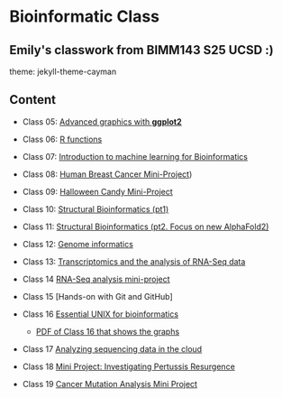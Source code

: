 # Bioinformatic Class
## Emily's classwork from BIMM143 S25 UCSD :)

theme: jekyll-theme-cayman

## Content
- Class 05: [Advanced graphics with **ggplot2**](https://github.com/emily2427/bimm143_github/blob/main/class05/class5ggplot.md)

- Class 06: [R functions](https://github.com/emily2427/bimm143_github/blob/main/class06functions/class06.md)

- Class 07: [Introduction to machine learning for Bioinformatics](https://github.com/emily2427/bimm143_github/blob/main/class07/class07.md)

- Class 08: [Human Breast Cancer Mini-Project](https://github.com/emily2427/bimm143_github/blob/main/class08%20copy/Class%2008-%20Mini%20Project.md))

- Class 09: [Halloween Candy Mini-Project](https://github.com/emily2427/bimm143_github/blob/main/Class09/Class%2009-%20Halloween%20Mini%20Project%20.md)

- Class 10: [Structural Bioinformatics (pt1)](https://github.com/emily2427/bimm143_github/blob/main/Class%2010/Class%2010-%20Structural%20Bioinformatics.md)

- Class 11: [Structural Bioinformatics (pt2. Focus on new AlphaFold2)](https://github.com/emily2427/bimm143_github/blob/main/Class%2011/Class%2011.md)

- Class 12: [Genome informatics](https://github.com/emily2427/bimm143_github/blob/main/Class%2012/Class%2012.md)

- Class 13: [Transcriptomics and the analysis of RNA-Seq data](https://github.com/emily2427/bimm143_github/blob/main/Class%2013/Class%2013.md)

- Class 14 [RNA-Seq analysis mini-project](https://github.com/emily2427/bimm143_github/blob/main/Class%2014/Class%2014.rmarkdown)

- Class 15 [Hands-on with Git and GitHub]

- Class 16 [Essential UNIX for bioinformatics](https://github.com/emily2427/bimm143_github/blob/main/class16/hw%2016%20graphs.md)
    - [PDF of Class 16 that shows the graphs](https://github.com/emily2427/bimm143_github/blob/main/class16%20/hw-16-graphs.pdf)

- Class 17 [Analyzing sequencing data in the cloud](https://github.com/emily2427/bimm143_github/blob/main/class17/class17_HW.md)

- Class 18 [Mini Project: Investigating Pertussis Resurgence](https://github.com/emily2427/bimm143_github/blob/main/class18/class18.md)

- Class 19 [Cancer Mutation Analysis Mini Project](https://github.com/emily2427/bimm143_github/blob/main/class19/class_19.rmarkdown)
